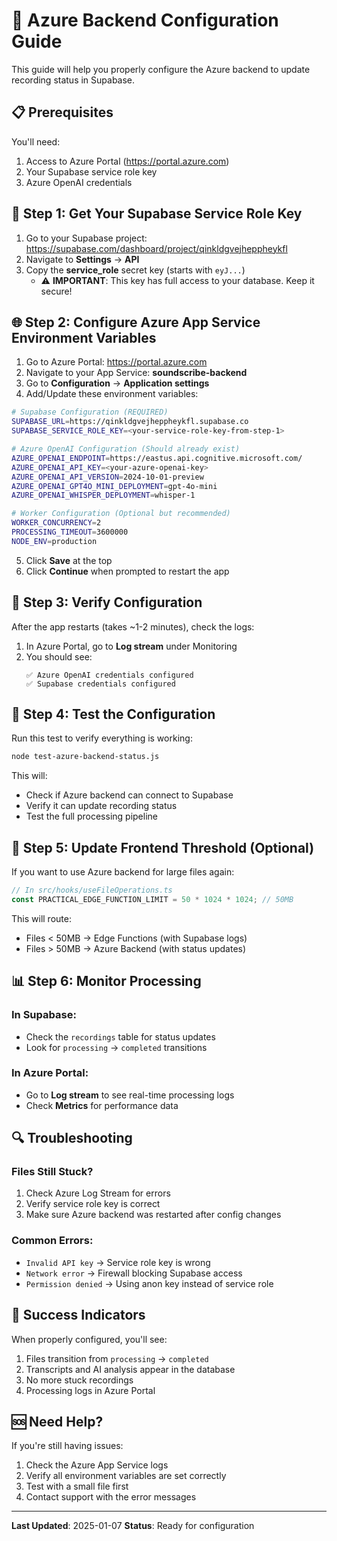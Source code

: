 # 🔧 Azure Backend Configuration Guide

This guide will help you properly configure the Azure backend to update recording status in Supabase.

## 📋 Prerequisites

You'll need:
1. Access to Azure Portal (https://portal.azure.com)
2. Your Supabase service role key
3. Azure OpenAI credentials

## 🔑 Step 1: Get Your Supabase Service Role Key

1. Go to your Supabase project: https://supabase.com/dashboard/project/qinkldgvejheppheykfl
2. Navigate to **Settings** → **API**
3. Copy the **service_role** secret key (starts with `eyJ...`)
   - ⚠️ **IMPORTANT**: This key has full access to your database. Keep it secure!

## 🌐 Step 2: Configure Azure App Service Environment Variables

1. Go to Azure Portal: https://portal.azure.com
2. Navigate to your App Service: **soundscribe-backend**
3. Go to **Configuration** → **Application settings**
4. Add/Update these environment variables:

```bash
# Supabase Configuration (REQUIRED)
SUPABASE_URL=https://qinkldgvejheppheykfl.supabase.co
SUPABASE_SERVICE_ROLE_KEY=<your-service-role-key-from-step-1>

# Azure OpenAI Configuration (Should already exist)
AZURE_OPENAI_ENDPOINT=https://eastus.api.cognitive.microsoft.com/
AZURE_OPENAI_API_KEY=<your-azure-openai-key>
AZURE_OPENAI_API_VERSION=2024-10-01-preview
AZURE_OPENAI_GPT4O_MINI_DEPLOYMENT=gpt-4o-mini
AZURE_OPENAI_WHISPER_DEPLOYMENT=whisper-1

# Worker Configuration (Optional but recommended)
WORKER_CONCURRENCY=2
PROCESSING_TIMEOUT=3600000
NODE_ENV=production
```

5. Click **Save** at the top
6. Click **Continue** when prompted to restart the app

## 🔄 Step 3: Verify Configuration

After the app restarts (takes ~1-2 minutes), check the logs:

1. In Azure Portal, go to **Log stream** under Monitoring
2. You should see:
   ```
   ✅ Azure OpenAI credentials configured
   ✅ Supabase credentials configured
   ```

## 🧪 Step 4: Test the Configuration

Run this test to verify everything is working:

```bash
node test-azure-backend-status.js
```

This will:
- Check if Azure backend can connect to Supabase
- Verify it can update recording status
- Test the full processing pipeline

## 🚀 Step 5: Update Frontend Threshold (Optional)

If you want to use Azure backend for large files again:

```typescript
// In src/hooks/useFileOperations.ts
const PRACTICAL_EDGE_FUNCTION_LIMIT = 50 * 1024 * 1024; // 50MB
```

This will route:
- Files < 50MB → Edge Functions (with Supabase logs)
- Files > 50MB → Azure Backend (with status updates)

## 📊 Step 6: Monitor Processing

### In Supabase:
- Check the `recordings` table for status updates
- Look for `processing` → `completed` transitions

### In Azure Portal:
- Go to **Log stream** to see real-time processing logs
- Check **Metrics** for performance data

## 🔍 Troubleshooting

### Files Still Stuck?
1. Check Azure Log Stream for errors
2. Verify service role key is correct
3. Make sure Azure backend was restarted after config changes

### Common Errors:
- `Invalid API key` → Service role key is wrong
- `Network error` → Firewall blocking Supabase access
- `Permission denied` → Using anon key instead of service role

## 🎯 Success Indicators

When properly configured, you'll see:
1. Files transition from `processing` → `completed`
2. Transcripts and AI analysis appear in the database
3. No more stuck recordings
4. Processing logs in Azure Portal

## 🆘 Need Help?

If you're still having issues:
1. Check the Azure App Service logs
2. Verify all environment variables are set correctly
3. Test with a small file first
4. Contact support with the error messages

---

**Last Updated**: 2025-01-07
**Status**: Ready for configuration